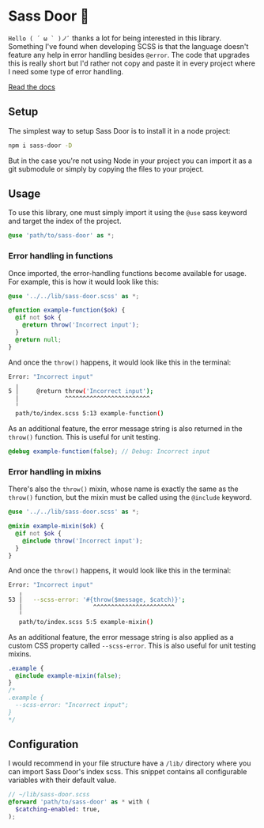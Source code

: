 # Sass Door 🚪
``Hello ( ´ ω ` )ノﾞ`` thanks a lot for being interested in this library. Something I've found when developing SCSS is that the language doesn't feature any help in error handling besides `@error`. The code that upgrades this is really short but I'd rather not copy and paste it in every project where I need some type of error handling.

[Read the docs](https://carcajadaartificial.github.io/sass-door/)

## Setup
The simplest way to setup Sass Door is to install it in a node project:
```bash
npm i sass-door -D
```
But in the case you're not using Node in your project you can import it as a git submodule or simply by copying the files to your project.

## Usage
To use this library, one must simply import it using the `@use` sass keyword and target the index of the project.
```scss
@use 'path/to/sass-door' as *;
```

### Error handling in functions
Once imported, the error-handling functions become available for usage. For example, this is how it would look like this:
```scss
@use '../../lib/sass-door.scss' as *;

@function example-function($ok) {
  @if not $ok {
    @return throw('Incorrect input');
  }
  @return null;
}
```
And once the `throw()` happens, it would look like this in the terminal:
```bash
Error: "Incorrect input"
  ╷
5 │     @return throw('Incorrect input');
  │             ^^^^^^^^^^^^^^^^^^^^^^^^
  ╵
  path/to/index.scss 5:13 example-function()
```
As an additional feature, the error message string is also returned in the `throw()` function. This is useful for unit testing.
```scss
@debug example-function(false); // Debug: Incorrect input
```

### Error handling in mixins
There's also the `throw()` mixin, whose name is exactly the same as the `throw()` function, but the mixin must be called using the `@include` keyword.
```scss
@use '../../lib/sass-door.scss' as *;

@mixin example-mixin($ok) {
  @if not $ok {
    @include throw('Incorrect input');
  }
}
```
And once the `throw()` happens, it would look like this in the terminal:
```bash
Error: "Incorrect input"
   ╷
53 │   --scss-error: '#{throw($message, $catch)}';
   │                    ^^^^^^^^^^^^^^^^^^^^^^^
   ╵
   path/to/index.scss 5:5 example-mixin()
```
As an additional feature, the error message string is also applied as a custom CSS property called `--scss-error`. This is also useful for unit testing mixins.
```scss
.example {
  @include example-mixin(false);
}
/*
.example {
  --scss-error: "Incorrect input";
}
*/
```

## Configuration
I would recommend in your file structure have a `/lib/` directory where you can import Sass Door's index scss. This snippet contains all configurable variables with their default value.
```scss
// ~/lib/sass-door.scss
@forward 'path/to/sass-door' as * with (
  $catching-enabled: true,
);
```